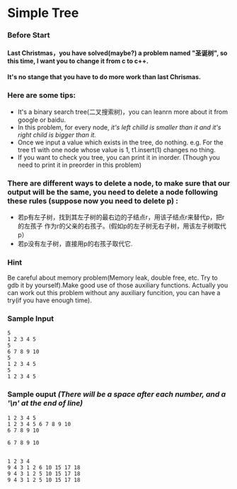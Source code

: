 # Simple Tree

### Before Start
#### Last Christmas，you have solved(maybe?) a problem named "圣诞树", so this time, I want you to change it from c to c++.
#### It's no stange that you have to do more work than last Chrismas.
### Here are some tips:
* It's a binary search tree(二叉搜索树)，you can leanrn more about it from google or baidu.
* In this problem, for every node, *it's left chilld is smaller than it and it's right child is bigger than it.*
* Once we input a value which exists in the tree, do nothing.  e.g. For the tree t1 with one node whose value is 1, t1.insert(1) changes no thing.
* If you want to check you tree, you can print it in inorder. (Though you need to print it in preorder in this problem)

### There are different ways to delete a node, to make sure that our output will be the same, you need to delete a node following these rules (suppose now you need to delete p) : 
* 若p有左子树，找到其左子树的最右边的子结点r，用该子结点r来替代p，把r的左孩子
作为r的父亲的右孩子。(假如p的左子树无右子树，用该左子树取代p）
* 若p没有左子树，直接用p的右孩子取代它.

### Hint
Be careful about memory problem(Memory leak, double free, etc. Try to gdb it by yourself).Make good use of those auxiliary functions. Actually you can work out this problem without any auxiliary funcition, you can have a try(if you have enough time).
### Sample Input  
  ```
5
1 2 3 4 5
5
6 7 8 9 10
5
1 2 3 4 5
5
1 2 3 4 5
```
### Sample ouput  *(There will be a space after each number, and a '\n' at the end of line)*
  ```
1 2 3 4 5 
1 2 3 4 5 6 7 8 9 10 
6 7 8 9 10 

6 7 8 9 10 


1 2 3 4 
9 4 3 1 2 6 10 15 17 18 
9 4 3 1 2 5 10 15 17 18 
9 4 3 1 2 5 10 15 17 18 
  ```


